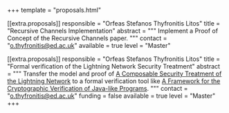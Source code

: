+++
template = "proposals.html"

[[extra.proposals]]
responsible = "Orfeas Stefanos Thyfronitis Litos"
title = "Recursive Channels Implementation"
abstract = """
Implement a Proof of Concept of the Recursive Channels paper.
"""
contact = "o.thyfronitis@ed.ac.uk"
available = true
level = "Master"

[[extra.proposals]]
responsible = "Orfeas Stefanos Thyfronitis Litos"
title = "Formal verification of the Lightning Network Security Treatment"
abstract = """
Transfer the model and proof of <a
href='https://raw.githubusercontent.com/OrfeasLitos/PaymentChannels/master/paymentChannels.pdf'>A
Composable Security Treatment of the Lightning Network</a> to a formal
verification tool like <a
href='https://www.ii.uni.wroc.pl/~tt/papers/CSF-2012.pdf'>A Framework for the
Cryptographic Verification of Java-like Programs</a>.
"""
contact = "o.thyfronitis@ed.ac.uk"
funding = false
available = true
level = "Master"
+++
